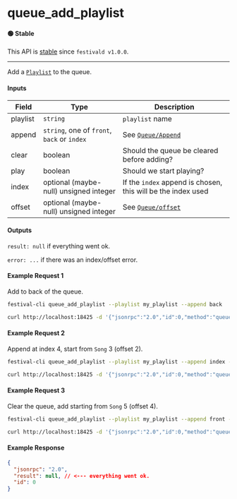# queue_add_playlist

#### 🟢 Stable
This API is [stable](/api-stability/marker.md) since `festivald v1.0.0`.

---

Add a [`Playlist`](/common-objects/playlist.md) to the queue.

#### Inputs

| Field    | Type                                        | Description |
|----------|---------------------------------------------|-------------|
| playlist | `string`                                    | `playlist` name
| append   | `string`, one of `front`, `back` or `index` | See [`Queue/Append`](/json-rpc/queue/queue.md#append)
| clear    | boolean                                     | Should the queue be cleared before adding?
| play   | boolean                                     | Should we start playing?
| index    | optional (maybe-null) unsigned integer      | If the `index` append is chosen, this will be the index used
| offset   | optional (maybe-null) unsigned integer      | See [`Queue/offset`](/json-rpc/queue/queue.md#offset)

#### Outputs
`result: null` if everything went ok.

`error: ...` if there was an index/offset error.

#### Example Request 1
Add to back of the queue.
```bash
festival-cli queue_add_playlist --playlist my_playlist --append back
```
```bash
curl http://localhost:18425 -d '{"jsonrpc":"2.0","id":0,"method":"queue_add_playlist","params":{"playlist":"my_playlist","append":"back","clear":false}'
```

#### Example Request 2
Append at index 4, start from `Song` 3 (offset 2).
```bash
festival-cli queue_add_playlist --playlist my_playlist --append index --index 4 --offset 2
```
```bash
curl http://localhost:18425 -d '{"jsonrpc":"2.0","id":0,"method":"queue_add_playlist","params":{"playlist":"my_playlist","append":"index","index":4,"clear":false,"offset":2}'
```

#### Example Request 3
Clear the queue, add starting from `Song` 5 (offset 4).
```bash
festival-cli queue_add_playlist --playlist my_playlist --append front --clear --offset 4
```
```bash
curl http://localhost:18425 -d '{"jsonrpc":"2.0","id":0,"method":"queue_add_playlist","params":{"playlist":"my_playlist","append":"front","clear":true,"offset":4}'
```

#### Example Response
```json
{
  "jsonrpc": "2.0",
  "result": null, // <--- everything went ok.
  "id": 0
}
```
